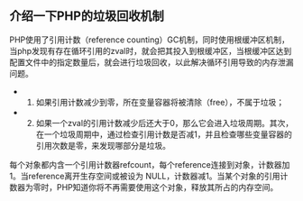 ## 介绍一下PHP的垃圾回收机制

PHP使用了引用计数（reference counting）GC机制，同时使用根缓冲区机制，当php发现有存在循环引用的zval时，就会把其投入到根缓冲区，当根缓冲区达到配置文件中的指定数量后，就会进行垃圾回收，以此解决循环引用导致的内存泄漏问题。

- 1. 如果引用计数减少到零，所在变量容器将被清除（free），不属于垃圾；
- 2. 如果一个zval的引用计数减少后还大于0，那么它会进入垃圾周期。其次，在一个垃圾周期中，通过检查引用计数是否减1，并且检查哪些变量容器的引用次数是零，来发现哪部分是垃圾。

每个对象都内含一个引用计数器refcount，每个reference连接到对象，计数器加1。当reference离开生存空间或被设为 NULL，计数器减1。当某个对象的引用计数器为零时，PHP知道你将不再需要使用这个对象，释放其所占的内存空间。